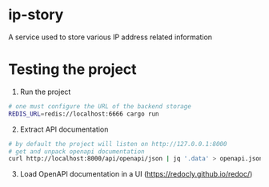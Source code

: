 # ip-story
A service used to store various IP address related information

# Testing the project

1. Run the project
```bash
# one must configure the URL of the backend storage
REDIS_URL=redis://localhost:6666 cargo run
```
2. Extract API documentation
```bash
# by default the project will listen on http://127.0.0.1:8000
# get and unpack openapi documentation
curl http://localhost:8000/api/openapi/json | jq '.data' > openapi.json
```
3. Load OpenAPI documentation in a UI (https://redocly.github.io/redoc/)

